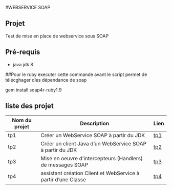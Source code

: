 #WEBSERVICE SOAP

## Projet

Test de mise en place de webservice sous SOAP

## Pré-requis
* java jdk 8

##Pour le ruby executer cette commande avant le script permet de télécghager dles dépendance de soap

gem install soap4r-ruby1.9

## liste des projet

Nom du projet | Description | Lien
---|---|----
tp1|Créer un WebService SOAP à partir du JDK| [tp1](https://github.com/asemin08/WebServices)
tp2|Créer un client Java d’un WebService SOAP à partir du JDK| [tp2](https://github.com/asemin08/WebServices/tree/tp2SOAP)
tp3|Mise en oeuvre d’intercepteurs (Handlers) de messages SOAP | [tp3](https://github.com/asemin08/WebServices/tree/tp3SOAP)
tp4|assistant création Client et WebService à partir d’une Classe  | [tp4](https://github.com/asemin08/WebServices/tree/tp4SOAP)
